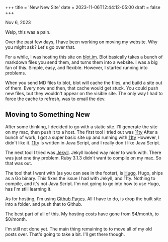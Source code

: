 +++
title = 'New New Site'
date = 2023-11-06T12:44:12-05:00
draft = false
+++

Nov 6, 2023

Welp, this was a pain. 

Over the past few days, I have been working on moving my website. Why you might ask? Let's go over that.

For a while, I was hosting this site on [blot.im](https://blot.im). Blot basically takes a bunch of markdown files you send them, and turns them into a website. I was a big fan of this. Simple, easy, and flexible. However, I started running into problems. 

When you send MD files to blot, blot will cache the files, and build a site out of them. Every now and then, that cache would get stuck. You could push new files, but they wouldn't appear on the visible site. The only way I had to force the cache to refresh, was to email the dev.

## Moving to Something New

After some thinking, I decided to go with a static site. I'll generate the site on my mac, then push it to a host. The first tool i tried out was [11ty](https://www.11ty.dev) After a bunch of work, I got a super basic site up and running with [11ty](https://www.11ty.dev) However, I didn't like it. [11ty](https://www.11ty.dev) is written in Java Script, and I really don't like Java Script.

The next tool I tried was [Jekyll](https://jekyllrb.com). Jekyll looked way nicer to work with. There was just one tiny problem. Ruby 3.1.3 didn't want to compile on my mac. So that was out.

The tool that I went with (as you can see in the footer), is [Hugo](https://gohugo.io). Hugo, ships as a Go binary. This fixes the issue I had with Jekyll, and 11ty. Nothing to compile, and it's not Java Script. I'm not going to go into how to use Hugo, has I'm still learning it. 

As for hosting, I'm using [Github Pages](https://pages.github.com). All I have to do, is drop the built site into a folder. and push that to Github.

The best part of all of this. My hosting costs have gone from $4/month, to $0/month.

I'm still not done yet. The main thing remaining to to move all of my old posts over. That's going to take a bit. I'll get there though.